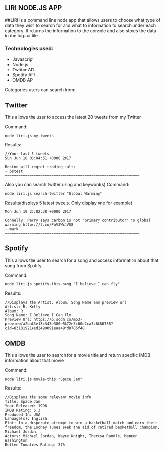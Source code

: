 LIRI NODE.JS APP
----------------

##LIRI is a command line node app that allows users to choose what type of data they wish to search for and what to information to search under each category. It returns the information to the console and also stores the data in the log.txt file

### Technologies used:

* Javascript
* Node.js
* Twitter API
* Spotify API
* OMDB API


Categories users can search from:

Twitter
-------
This allows the user to access the latest 20 tweets from my Twitter

Command:
```
node liri.js my-tweets
```
Results:
```
//Your last 5 tweets
Sun Jun 18 03:04:51 +0000 2017

Boston will regret trading fultz
- pstest
=============================================================
```

Also you can search twitter using and keyword(s)
Command:
```
node liri.js search-twitter "Global Warming"
```
Results(displays 5 latest tweets. Only display one for example)
```
Mon Jun 19 23:02:38 +0000 2017

Connelly: Perry says carbon is not 'primary contributor' to global warming https://t.co/PoV3Wc1VS8
- mark
=============================================================
```

Spotify
-------
This allows the user to search for a song and access information about that song from Spotify

Command:
```
node liri.js spotify-this-song "I believe I can fly"
```
Results:
```
//Displays the Artist, Album, Song Name and preview url
Artist: R. Kelly
Album: R.
Song Name: I Believe I Can Fly
Preview Url: https://p.scdn.co/mp3-preview/a2ba83e13c343e380e5872e5c60d2ca3c6880738?cid=83181921eed2490091eaa49fd8785f48

```


OMDB
----
This allows the user to search for a movie title and return specific IMDB information about that movie


Command:
```
node liri.js movie-this "Space Jam"
```
Results:
```
//Displays the some relevant movie info
Title: Space Jam
Year Released: 1996
IMDB Rating: 6.3
Produced In: USA
Lanuage(s): English
Plot: In a desperate attempt to win a basketball match and earn their freedom, the Looney Tunes seek the aid of retired basketball champion, Michael Jordan.
Actors: Michael Jordan, Wayne Knight, Theresa Randle, Manner Washington
Rotten Tomatoes Rating: 37%

```
